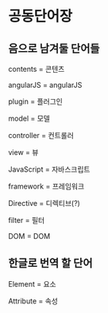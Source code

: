 # 공동단어장

## 음으로 남겨둘 단어들

contents = 콘텐츠

angularJS = angularJS

plugin = 플러그인

model = 모델

controller = 컨트롤러

view = 뷰

JavaScript = 자바스크립트

framework = 프레임워크

Directive = 디렉티브(?)

filter = 필터

DOM = DOM


## 한글로 번역 할 단어

Element = 요소

Attribute = 속성
